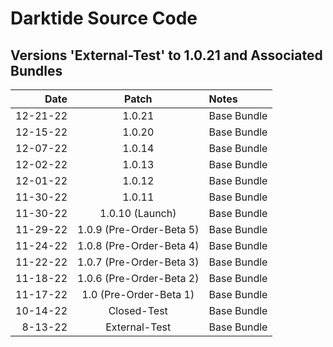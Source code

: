 # Darktide Source Code

Versions 'External-Test' to 1.0.21 and Associated Bundles
-------------------------------------------------------------

Date      |  Patch  | Notes
--------: | :-----: | :--------------
12-21-22   |  1.0.21  | Base Bundle
12-15-22   |  1.0.20  | Base Bundle
12-07-22   |  1.0.14  | Base Bundle
12-02-22   |  1.0.13  | Base Bundle
12-01-22   |  1.0.12  | Base Bundle
11-30-22   |  1.0.11  | Base Bundle
11-30-22   |  1.0.10 (Launch)  | Base Bundle
11-29-22   |  1.0.9 (Pre-Order-Beta 5)  | Base Bundle
11-24-22   |  1.0.8 (Pre-Order-Beta 4)  | Base Bundle
11-22-22   |  1.0.7 (Pre-Order-Beta 3)  | Base Bundle
11-18-22   |  1.0.6 (Pre-Order-Beta 2)  | Base Bundle
11-17-22   |  1.0 (Pre-Order-Beta 1)  | Base Bundle
10-14-22   |  Closed-Test  | Base Bundle
8-13-22   |  External-Test  | Base Bundle